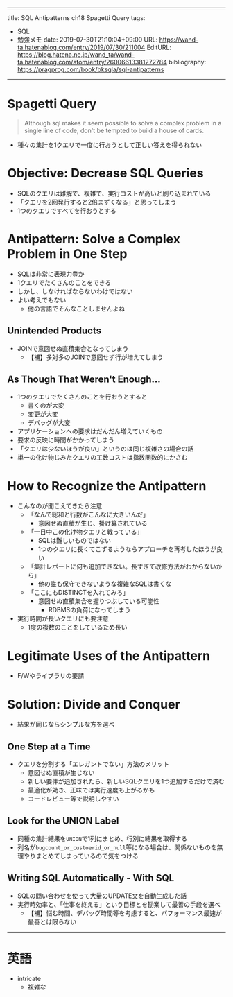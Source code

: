 ---
title: SQL Antipatterns ch18 Spagetti Query
tags:
- SQL
- 勉強メモ
date: 2019-07-30T21:10:04+09:00
URL: https://wand-ta.hatenablog.com/entry/2019/07/30/211004
EditURL: https://blog.hatena.ne.jp/wand_ta/wand-ta.hatenablog.com/atom/entry/26006613381272784
bibliography: https://pragprog.com/book/bksqla/sql-antipatterns
-------------------------------------


# Spagetti Query

> Although sql makes it seem possible to solve a complex problem in a single line of code, don't be tempted to build a house of cards.


- 種々の集計を1クエリで一度に行おうとして正しい答えを得られない


# Objective: Decrease SQL Queries

- SQLのクエリは難解で、複雑で、実行コストが高いと刷り込まれている
- 「クエリを2回発行すると2倍まずくなる」と思ってしまう
- 1つのクエリですべてを行おうとする


# Antipattern: Solve a Complex Problem in One Step

- SQLは非常に表現力豊か
- 1クエリでたくさんのことをできる
- しかし、しなければならないわけではない
- よい考えでもない
    - 他の言語でそんなことしませんよね

## Unintended Products

- JOINで意図せぬ直積集合となってしまう
    - 【補】多対多のJOINで意図せず行が増えてしまう


## As Though That Weren't Enough...

- 1つのクエリでたくさんのことを行おうとすると
    - 書くのが大変
    - 変更が大変
    - デバッグが大変
- アプリケーションへの要求はだんだん増えていくもの
- 要求の反映に時間がかかってしまう
- 「クエリは少ないほうが良い」というのは同じ複雑さの場合の話
- 単一の化け物じみたクエリの工数コストは指数関数的にかさむ


# How to Recognize the Antipattern

- こんなのが聞こえてきたら注意
    - 「なんで総和と行数がこんなに大きいんだ」
        - 意図せぬ直積が生じ、掛け算されている
    - 「一日中この化け物クエリと戦っている」
        - SQLは難しいものではない
        - 1つのクエリに長くてこずるようならアプローチを再考したほうが良い
    - 「集計レポートに何も追加できない。長すぎて改修方法がわからないから」
        - 他の誰も保守できないような複雑なSQLは書くな
    - 「ここにもDISTINCTを入れてみろ」
        - 意図せぬ直積集合を握りつぶしている可能性
            - RDBMSの負荷になってしまう
- 実行時間が長いクエリにも要注意
    - 1度の複数のことをしているため長い


# Legitimate Uses of the Antipattern

- F/Wやライブラリの要請

# Solution: Divide and Conquer

- 結果が同じならシンプルな方を選べ

## One Step at a Time

- クエリを分割する「エレガントでない」方法のメリット
    - 意図せぬ直積が生じない
    - 新しい要件が追加されたら、新しいSQLクエリを1つ追加するだけで済む
    - 最適化が効き、正味では実行速度も上がるかも
    - コードレビュー等で説明しやすい


## Look for the UNION Label

- 同種の集計結果を`UNION`で1列にまとめ、行別に結果を取得する
- 列名が`bugcount_or_custoerid_or_null`等になる場合は、関係ないものを無理やりまとめてしまっているので気をつける


## Writing SQL Automatically - With SQL

- SQLの問い合わせを使って大量のUPDATE文を自動生成した話
- 実行時効率と、「仕事を終える」という目標とを勘案して最善の手段を選べ
    - 【補】悩む時間、デバッグ時間等を考慮すると、パフォーマンス最速が最善とは限らない

----------------------------------------


# 英語

- intricate
    - 複雑な
